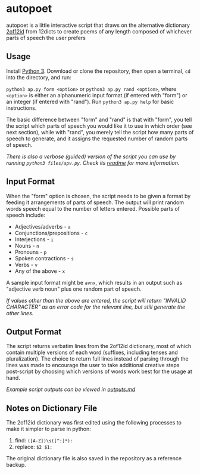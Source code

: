 # autopoet
autopoet is a little interactive script that draws on the alternative dictionary [2of12id](http://wordlist.aspell.net/alt12dicts-infl-readme/) from 12dicts to create poems of any length composed of whichever parts of speech the user prefers

## Usage
Install [Python 3](https://www.python.org/downloads/). Download or clone the repository, then open a terminal, `cd` into the directory, and run:

`python3 ap.py form <option>` or `python3 ap.py rand <option>`, where `<option>` is either an alphanumeric input format (if entered with "form") or an integer (if entered with "rand"). Run `python3 ap.py help` for basic instructions.

The basic difference between "form" and "rand" is that with "form", you tell the script which parts of speech you would like it to use in which order (see next section), while with "rand", you merely tell the script how many parts of speech to generate, and it assigns the requested number of random parts of speech.

*There is also a verbose (guided) version of the script you can use by running `python3 files/apv.py`. Check its [readme](files/READMEv.md) for more information.*

## Input Format
When the "form" option is chosen, the script needs to be given a format by feeding it arrangements of parts of speech. The output will print random words speech equal to the number of letters entered. Possible parts of speech include:

* Adjectives/adverbs - `a`
* Conjunctions/prepositions - `c`
* Interjections - `i`
* Nouns - `n`
* Pronouns - `p`
* Spoken contractions - `s`
* Verbs - `v`
* Any of the above - `x`

A sample input format might be `avnx`, which results in an output such as "adjective verb noun" plus one random part of speech.

*If values other than the above are entered, the script will return "INVALID CHARACTER" as an error code for the relevant line, but still generate the other lines.*

## Output Format
The script returns verbatim lines from the 2of12id dictionary, most of which contain multiple versions of each word (suffixes, including tenses and pluralization). The choice to return full lines instead of parsing through the lines was made to encourage the user to take additional creative steps post-script by choosing which versions of words work best for the usage at hand.

*Example script outputs can be viewed in [outputs.md](files/outputs.md)*

## Notes on Dictionary File
The 2of12id dictionary was first edited using the following processes to make it simpler to parse in python:

1. find: `([A-Z])\s([^:]*):`
2. replace: `$2 $1:`

The original dictionary file is also saved in the repository as a reference backup.